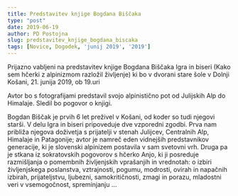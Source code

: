 ```yaml
---
title: Predstavitev knjige Bogdana Biščaka
type: "post"
date: 2019-06-19
author: PD Postojna
slug: predstavitev_knjige_bogdana_biscaka
tags: [Novice, Dogodek, 'junij 2019', '2019']
---
```


Prijazno vabljeni na predstavitev knjige Bogdana Biščaka Igra in biseri (Kako sem hčerki z alpinizmom razložil življenje)
ki bo v dvorani stare šole v Dolnji Košani, 21. junija 2019, ob 19.uri
 
Avtor bo s fotografijami predstavil svojo alpinistično pot od Julijskih Alp do Himalaje. Sledil bo pogovor o knjigi.
 
Bogdan Biščak je prvih 6 let preživel v Košani, od koder so tudi njegovi starši.
V delu Igra in biseri pripoveduje dve vzporedni zgodbi. Prva nam približa njegova doživetja s prijatelji v stenah Julijcev, Centralnih Alp, Himalaje in Patagonije; avtor je namreč eden vidnejših predstavnikov generacije, ki je slovenski alpinizem postavila v sam svetovni vrh. Druga pa je stkana iz sokratovskih pogovorov s hčerko Anjo, ki ji posreduje razmišljanja o pomembnih življenjskih vprašanjih in vrednotah: o izbiri življenjskega poslanstva, vztrajnosti, pogumu, modrosti, ovirah in napačnih izbirah, prijateljstvu, ljubezni, samokritičnosti, zmagi in porazu, mladostni veri v vsemogočnost, spreminjanju ...

